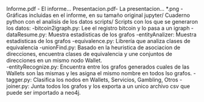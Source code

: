 Informe.pdf - El informe...
Presentacion.pdf- La presentacion...
*.png - Gráficas incluidas en el informe, en su tamaño original
jupyter/ Cuaderno python con el analisis de los datos
scripts/ Scripts con los que se generaron los datos:
	-bitcoin2igraph.py: Lee el registro bitcoin y lo pasa a un igraph
	-dataResume.py: Muestra estadisticas de los grafos
	-entityAnalizer: Muestra estadisticas de los grafos
	-equivalence.py: Librería que analiza clases de equivalencia
	-unionFind.py: Basado en la heuristica de asociacion de direcciones, encuentra clases de equivalencia y une conjuntos de direcciones en un mismo nodo Wallet.	
	-entityRecognize.py: Encuentra entre los grafos generados cuales de las Wallets son las mismas y les asigna el mismo nombre en todos lso grafos.
	-tagger.py: Clasifica los nodos en Wallets, Servicios, Gambling, Otros
	-joiner.py: Junta todos los grafos y los exporta a un unico archivo csv que puede ser importado a neo4j.
